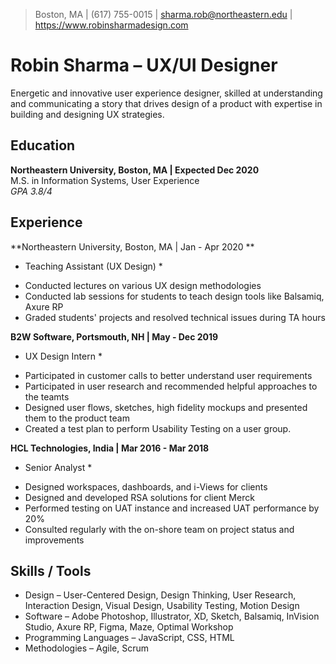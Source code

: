 > Boston, MA | (617) 755-0015 | sharma.rob@northeastern.edu | https://www.robinsharmadesign.com

# Robin Sharma &ndash; UX/UI Designer
Energetic and innovative user experience designer, skilled at understanding and communicating a story that drives design of a product with expertise in building and designing UX strategies.

## Education
**Northeastern University, Boston, MA | Expected Dec 2020**  
M.S. in Information Systems, User Experience  
*GPA 3.8/4*  

## Experience
**Northeastern University, Boston, MA | Jan - Apr 2020 **  
* Teaching Assistant (UX Design) *  
- Conducted lectures on various UX design methodologies
- Conducted lab sessions for students to teach design tools like Balsamiq, Axure RP
- Graded students' projects and resolved technical issues during TA hours

**B2W Software, Portsmouth, NH | May - Dec 2019**  
* UX Design Intern *  
- Participated in customer calls to better understand user requirements
- Participated in user research and recommended helpful approaches to the teamts
- Designed user flows, sketches, high fidelity mockups and presented them to the product team
- Created a test plan to perform Usability Testing on a user group.

**HCL Technologies, India | Mar 2016 - Mar 2018**  
* Senior Analyst *  
- Designed workspaces, dashboards, and i-Views for clients
- Designed and developed RSA solutions for client Merck
- Performed testing on UAT instance and increased UAT performance by 20% 
- Consulted regularly with the on-shore team on project status and improvements


## Skills / Tools
- Design &ndash; User-Centered Design, Design Thinking, User Research, Interaction Design, Visual Design, Usability Testing, Motion Design
- Software &ndash; Adobe Photoshop, Illustrator, XD, Sketch, Balsamiq, InVision Studio, Axure RP, Figma, Maze, Optimal Workshop
- Programming Languages &ndash; JavaScript, CSS, HTML
- Methodologies &ndash; Agile, Scrum


